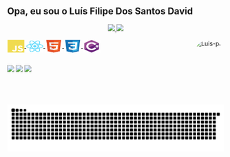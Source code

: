 ## Opa, eu sou o Luís Filipe Dos Santos David
<div align="center">
  <a href="https://github.com/F1LIPE08">
  <img height="180em" src="https://github-readme-stats.vercel.app/api?username=F1LIPE08&show_icons=true&theme=dark&include_all_commits=true&count_private=true"/>
  <img height="180em" src="https://github-readme-stats.vercel.app/api/top-langs/?username=F1LIPE08&layout=compact&langs_count=7&theme=dark"/>
</div>
<div style="display: inline_block"><br>
  <img align="center" alt="Luis-Js" height="30" width="40" src="https://raw.githubusercontent.com/devicons/devicon/master/icons/javascript/javascript-plain.svg">
  <img align="center" alt="Luis-React" height="30" width="40" src="https://raw.githubusercontent.com/devicons/devicon/master/icons/react/react-original.svg">
  <img align="center" alt="Luis-HTML" height="30" width="40" src="https://raw.githubusercontent.com/devicons/devicon/master/icons/html5/html5-original.svg">
  <img align="center" alt="Luis-CSS" height="30" width="40" src="https://raw.githubusercontent.com/devicons/devicon/master/icons/css3/css3-original.svg">
  <img align="center" alt="Luis-Csharp" height="30" width="40" src="https://raw.githubusercontent.com/devicons/devicon/master/icons/csharp/csharp-original.svg">
  <img align="right" alt="Luis-pic" height="150" style="border-radius:50px;" src="https://instagram.fcaw5-1.fna.fbcdn.net/v/t51.2885-19/s150x150/213665098_1182454525584879_990495789767698579_n.jpg?_nc_ht=instagram.fcaw5-1.fna.fbcdn.net&_nc_ohc=UHZC3smUJFkAX-2ZOaz&edm=ABfd0MgBAAAA&ccb=7-4&oh=3f93e24cfed23d33731a0ad68b1e1637&oe=6187BB8B&_nc_sid=7bff83">
</div>
  
  ##
 
<div> 
  <a href="https://www.instagram.com/luiss_filipee1/" target="_blank"><img src="https://img.shields.io/badge/-Instagram-%23E4405F?style=for-the-badge&logo=instagram&logoColor=white" target="_blank"></a>
  <a href = "mailto:luisfiliped5@gmail.com"><img src="https://img.shields.io/badge/-Gmail-%23333?style=for-the-badge&logo=gmail&logoColor=white" target="_blank"></a>
  <a href="https://www.linkedin.com/in/luis-filipe-dos-santos-david-0027641bb/" target="_blank"><img src="https://img.shields.io/badge/-LinkedIn-%230077B5?style=for-the-badge&logo=linkedin&logoColor=white" target="_blank"></a> 
 
  ![Snake animation](https://github.com/F1LIPE08/F1LIPE08/blob/output/github-contribution-grid-snake.svg)
 
</div>
